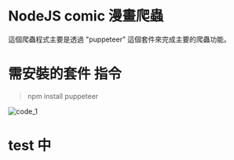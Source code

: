 # NodeJS comic 漫畫爬蟲

這個爬蟲程式主要是透過 "puppeteer" 這個套件來完成主要的爬蟲功能。


# 需安裝的套件 指令

> npm install puppeteer




![code_1](https://imgur.com/Hl4OIvl.png)



## 

# test 中
